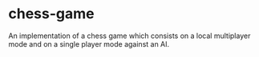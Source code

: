 # chess-game
An implementation of a chess game which consists on a local multiplayer mode and on a single player mode against an AI.
